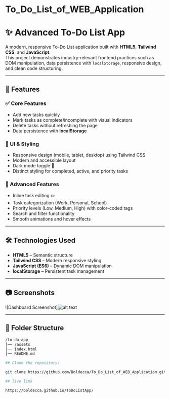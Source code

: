 # To_Do_List_of_WEB_Application
# ✨ Advanced To-Do List App

A modern, responsive To-Do List application built with **HTML5**, **Tailwind CSS**, and **JavaScript**.  
This project demonstrates industry-relevant frontend practices such as DOM manipulation, data persistence with `localStorage`, responsive design, and clean code structuring.

---

## 🚀 Features

### ✅ Core Features
- Add new tasks quickly
- Mark tasks as complete/incomplete with visual indicators
- Delete tasks without refreshing the page
- Data persistence with **localStorage**

### 🎨 UI & Styling
- Responsive design (mobile, tablet, desktop) using Tailwind CSS
- Modern and accessible layout
- Dark mode toggle 🌙
- Distinct styling for completed, active, and priority tasks

### 🌟 Advanced Features
- Inline task editing ✏️
- Task categorization (Work, Personal, School)
- Priority levels (Low, Medium, High) with color-coded tags
- Search and filter functionality
- Smooth animations and hover effects

---

## 🛠️ Technologies Used
- **HTML5** – Semantic structure
- **Tailwind CSS** – Modern responsive styling
- **JavaScript (ES6)** – Dynamic DOM manipulation
- **localStorage** – Persistent task management

---

## 📷 Screenshots
![Dashboard Screenshot]![alt text](image-1.png)

---

## 📂 Folder Structure
```bash
/to-do-app
│── /assets
│── index.html
│── README.md

## Clone the repository:

git clone https://github.com/Boldecca/To_Do_List_of_WEB_Application.git

## live link 

https://boldecca.github.io/ToDoListApp/